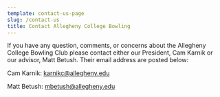 ```yaml
---
template: contact-us-page
slug: /contact-us
title: Contact Allegheny College Bowling 
---
```

If you have any question, comments, or concerns about the Allegheny College Bowling Club please contact either our President, Cam Karnik or our advisor, Matt Betush. Their email address are posted below:

Cam Karnik: karnikc@allegheny.edu

Matt Betush: mbetush@allegheny.edu